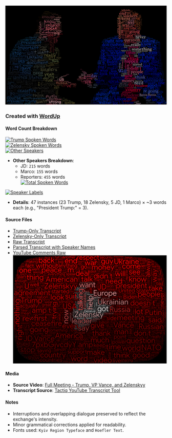 ![T_Z](T_Z.png)


### Created with [WordUp](https://github.com/NoDataFound/WordUp)

#### Word Count Breakdown
[![Trump Spoken Words](https://img.shields.io/badge/Trump%20Only-2,583%20words-blue?style=flat-square)](https://github.com/NoDataFound/statecraft/blob/main/Source_Text/TrumpZelenskyy/Trump_Only.txt)  
[![Zelensky Spoken Words](https://img.shields.io/badge/Zelensky%20Only-1,353%20words-green?style=flat-square)](https://github.com/NoDataFound/statecraft/blob/main/TrumpZelenskyy/Source_Text/Zelenskyy_Only.txt)  
[![Other Speakers](https://img.shields.io/badge/Other%20Speakers-825%20words-orange?style=flat-square)]()  
- **Other Speakers Breakdown**:  
  - JD: `215` words  
  - Marco: `155` words  
  - Reporters: `455` words  
[![Total Spoken Words](https://img.shields.io/badge/Total%20Spoken%20Words-4,761-purple?style=flat-square)]()  

[![Speaker Labels](https://img.shields.io/badge/Speaker%20Labels-141%20words-lightgrey?style=flat-square)]()  
- **Details**: 47 instances (23 Trump, 18 Zelensky, 5 JD, 1 Marco) × ~3 words each (e.g., "President Trump:" = 3).

#### Source Files
- [Trump-Only Transcript](https://github.com/NoDataFound/statecraft/blob/main/Source_Text/TrumpZelenskyy/Trump_Only.txt)  
- [Zelensky-Only Transcript](https://github.com/NoDataFound/statecraft/blob/main/TrumpZelenskyy/Source_Text/Zelenskyy_Only.txt)  
- [Raw Transcript](https://github.com/NoDataFound/statecraft/blob/main/TrumpZelenskyy/Source_Text/Full_Transcript_Raw.txt)  
- [Parsed Transcript with Speaker Names](https://github.com/NoDataFound/statecraft/blob/main/TrumpZelenskyy/Source_Text/Full_Transcript_Parsed.txt)  
- [YouTube Comments Raw](https://github.com/NoDataFound/statecraft/blob/main/TrumpZelenskyy/Source_Text/YouTube_Comments.txt)
![T_Z](Youtube_Comments.png)  

#### Media
- **Source Video**: [Full Meeting - Trump, VP Vance, and Zelenskyy](https://www.youtube.com/watch?v=7pxbGjvcdyY)  
- **Transcript Source**: [Tactiq YouTube Transcript Tool](https://tactiq.io/tools/run/youtube_transcript?yt=https%3A%2F%2Fwww.youtube.com%2Fwatch%3Fv%3D7pxbGjvcdyY)

#### Notes
- Interruptions and overlapping dialogue preserved to reflect the exchange's intensity.  
- Minor grammatical corrections applied for readability.  
- Fonts used: `Kyiv Region Typeface` and `Hoefler Text`.
